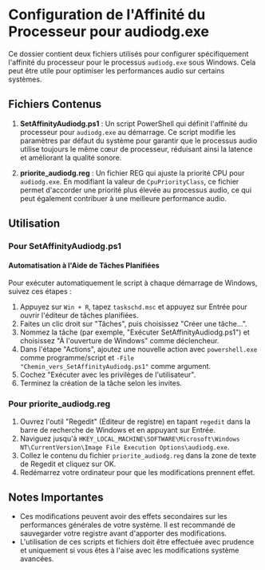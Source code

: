 # Configuration de l'Affinité du Processeur pour audiodg.exe

Ce dossier contient deux fichiers utilisés pour configurer spécifiquement l'affinité du processeur pour le processus `audiodg.exe` sous Windows. Cela peut être utile pour optimiser les performances audio sur certains systèmes.

## Fichiers Contenus

1. **SetAffinityAudiodg.ps1** : Un script PowerShell qui définit l'affinité du processeur pour `audiodg.exe` au démarrage. Ce script modifie les paramètres par défaut du système pour garantir que le processus audio utilise toujours le même cœur de processeur, réduisant ainsi la latence et améliorant la qualité sonore.

2. **priorite_audiodg.reg** : Un fichier REG qui ajuste la priorité CPU pour `audiodg.exe`. En modifiant la valeur de `CpuPriorityClass`, ce fichier permet d'accorder une priorité plus élevée au processus audio, ce qui peut également contribuer à une meilleure performance audio.

## Utilisation

### Pour SetAffinityAudiodg.ps1

#### Automatisation à l'Aide de Tâches Planifiées

Pour exécuter automatiquement le script à chaque démarrage de Windows, suivez ces étapes :

1. Appuyez sur `Win + R`, tapez `taskschd.msc` et appuyez sur Entrée pour ouvrir l'éditeur de tâches planifiées.
2. Faites un clic droit sur "Tâches", puis choisissez "Créer une tâche...".
3. Nommez la tâche (par exemple, "Exécuter SetAffinityAudiodg.ps1") et choisissez "À l'ouverture de Windows" comme déclencheur.
4. Dans l'étape "Actions", ajoutez une nouvelle action avec `powershell.exe` comme programme/script et `-File "Chemin_vers_SetAffinityAudiodg.ps1"` comme argument.
5. Cochez "Exécuter avec les privilèges de l'utilisateur".
6. Terminez la création de la tâche selon les invites.

### Pour priorite_audiodg.reg

1. Ouvrez l'outil "Regedit" (Éditeur de registre) en tapant `regedit` dans la barre de recherche de Windows et en appuyant sur Entrée.
2. Naviguez jusqu'à `HKEY_LOCAL_MACHINE\SOFTWARE\Microsoft\Windows NT\CurrentVersion\Image File Execution Options\audiodg.exe`.
3. Collez le contenu du fichier `priorite_audiodg.reg` dans la zone de texte de Regedit et cliquez sur OK.
4. Redémarrez votre ordinateur pour que les modifications prennent effet.

## Notes Importantes

- Ces modifications peuvent avoir des effets secondaires sur les performances générales de votre système. Il est recommandé de sauvegarder votre registre avant d'apporter des modifications.
- L'utilisation de ces scripts et fichiers doit être effectuée avec prudence et uniquement si vous êtes à l'aise avec les modifications système avancées.
